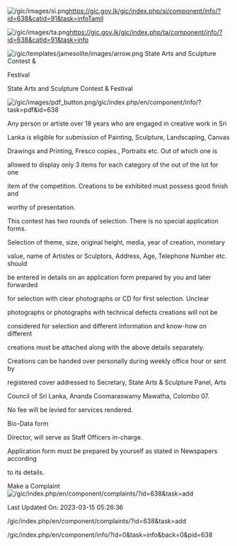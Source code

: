 <!-- Source: https://gic.gov.lk/gic/index.php/en/component/info/?id=638&catid=91&task=info -->

![/gic/images/si.png](/gic/images/si.png)https://gic.gov.lk/gic/index.php/si/component/info/?id=638&catid=91&task=infoTamil

![/gic/images/ta.png](/gic/images/ta.png)https://gic.gov.lk/gic/index.php/ta/component/info/?id=638&catid=91&task=info

![/gic/templates/jamesolite/images/arrow.png](/gic/templates/jamesolite/images/arrow.png) State Arts and Sculpture Contest &

Festival

State Arts and Sculpture Contest & Festival

![/gic/images/pdf_button.png](/gic/images/pdf_button.png)/gic/index.php/en/component/info/?task=pdf&id=638

Any person or artiste over 18 years who are engaged in creative work in Sri

Lanka is eligible for submission of Painting, Sculpture, Landscaping, Canvas

Drawings and Printing, Fresco copies., Portraits etc. Out of which one is

allowed to display only 3 items for each category of the out of the lot for one

item of the competition. Creations to be exhibited must possess good finish and

worthy of presentation.

This contest has two rounds of selection. There is no special application forms.

Selection of theme, size, original height, media, year of creation, monetary

value, name of Artistes or Sculptors, Address, Age, Telephone Number etc. should

be entered in details on an application form prepared by you and later forwarded

for selection with clear photographs or CD for first selection. Unclear

photographs or photographs with technical defects creations will not be

considered for selection and different information and know-how on different

creations must be attached along with the above details separately.

Creations can be handed over personally during weekly office hour or sent by

registered cover addressed to Secretary, State Arts & Sculpture Panel, Arts

Council of Sri Lanka, Ananda Coomaraswamy Mawatha, Colombo 07.

No fee will be levied for services rendered.

Bio-Data form

Director, will serve as Staff Officers in-charge.

Application form must be prepared by yourself as stated in Newspapers according

to its details.

Make a Complaint ![/gic/index.php/en/component/complaints/?id=638&task=add](/gic/index.php/en/component/complaints/?id=638&task=add)

Last Updated On: 2023-03-15 05:26:36

/gic/index.php/en/component/complaints/?id=638&task=add

/gic/index.php/en/component/info/?id=0&task=info&back=0&pid=638